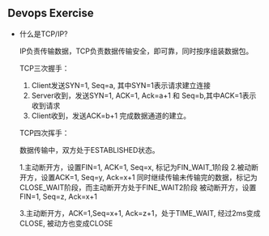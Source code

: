 ## Devops Exercise
- 什么是TCP/IP?

  IP负责传输数据，TCP负责数据传输安全，即可靠，同时按序组装数据包。

  TCP三次握手：
  1. Client发送SYN=1, Seq=a, 其中SYN=1表示请求建立连接
  2. Server收到，发送SYN=1, ACK=1, Ack=a+1 和 Seq=b,其中ACK=1表示收到请求
  3. Client收到，发送ACK=b+1
  完成数据通道的建立。

  TCP四次挥手：

  数据传输中，双方处于ESTABLISHED状态。

  1.主动断开方，设置FIN=1, ACK=1, Seq=x, 标记为FIN_WAIT_1阶段
  2.被动断开方，设置ACK=1, Seq=y, Ack=x+1
    同时继续传输未传输完的数据，标记为CLOSE_WAIT阶段，而主动断开方处于FINE_WAIT2阶段
    被动断开方，设置FIN=1, Seq=z, Ack=x+1
  
  3.主动断开方，ACK=1,Seq=x+1, Ack=z+1，处于TIME_WAIT, 经过2ms变成CLOSE, 被动方也变成CLOSE
